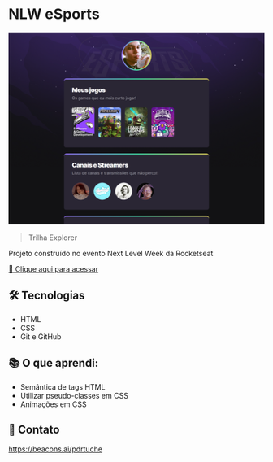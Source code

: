 # NLW eSports
![preview](./.github/preview.png)

> Trilha Explorer

Projeto construído no evento Next Level Week da Rocketseat

[🔗 Clique aqui para acessar](https://pdr-tuche.github.io/NLW-Esports-Explorer/)


## 🛠 Tecnologias

- HTML
- CSS
- Git e GitHub

## 📚 O que aprendi:

- Semântica de tags HTML
- Utilizar pseudo-classes em CSS
- Animações em CSS

## 📲 Contato
https://beacons.ai/pdrtuche